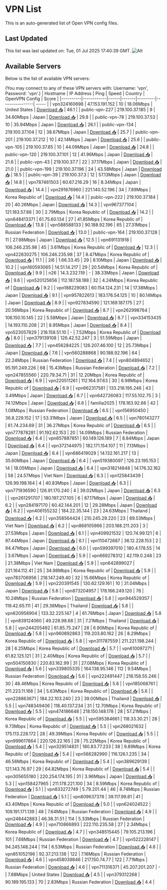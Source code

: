 # VPN List

This is an auto-generated list of Open VPN config files.

## Last Updated

This list was last updated on: Tue, 01 Jul 2025 17:40:39 GMT.
![Alt](https://repobeats.axiom.co/api/embed/186b98318ef1479477931607c1ad7d823f12451f.svg "Repobeats analytics image")

## Available Servers

Below is the list of available VPN servers:

(You may connect to any of these VPN servers with: Username: 'vpn', Password: 'vpn'.)
| Hostname | IP Address | Ping | Speed | Country | OpenVPN Config | Score |
|----------|------------|------|-------|---------|----------------| ----- |
| vpn324160698 | 47.153.191.152 | 10 | 18.06Mbps | United States | [Download 📥](./configs/server_0_US.ovpn) | 46.1 |
| public-vpn-227 | 219.100.37.185 | 9 | 34.60Mbps | Japan | [Download 📥](./configs/server_1_JP.ovpn) | 29.8 |
| public-vpn-78 | 219.100.37.53 | 10 | 35.94Mbps | Japan | [Download 📥](./configs/server_2_JP.ovpn) | 26.1 |
| public-vpn-134 | 219.100.37.104 | 12 | 38.67Mbps | Japan | [Download 📥](./configs/server_3_JP.ovpn) | 25.7 |
| public-vpn-201 | 219.100.37.212 | 10 | 42.14Mbps | Japan | [Download 📥](./configs/server_4_JP.ovpn) | 25.6 |
| public-vpn-105 | 219.100.37.85 | 10 | 44.09Mbps | Japan | [Download 📥](./configs/server_5_JP.ovpn) | 24.8 |
| public-vpn-120 | 219.100.37.101 | 12 | 41.96Mbps | Japan | [Download 📥](./configs/server_6_JP.ovpn) | 21.6 |
| public-vpn-43 | 219.100.37.7 | 22 | 37.17Mbps | Japan | [Download 📥](./configs/server_7_JP.ovpn) | 21.0 |
| public-vpn-199 | 219.100.37.196 | 24 | 43.58Mbps | Japan | [Download 📥](./configs/server_8_JP.ovpn) | 18.5 |
| public-vpn-39 | 219.100.37.3 | 12 | 57.13Mbps | Japan | [Download 📥](./configs/server_9_JP.ovpn) | 14.8 |
| vpn787461503 | 60.67.216.29 | 16 | 8.34Mbps | Japan | [Download 📥](./configs/server_10_JP.ovpn) | 14.4 |
| vpn291876960 | 221.140.52.196 | 34 | 7.89Mbps | Korea Republic of | [Download 📥](./configs/server_11_KR.ovpn) | 14.4 |
| public-vpn-222 | 219.100.37.184 | 20 | 40.26Mbps | Japan | [Download 📥](./configs/server_12_JP.ovpn) | 14.3 |
| vpn967377104 | 121.183.57.88 | 30 | 2.79Mbps | Korea Republic of | [Download 📥](./configs/server_13_KR.ovpn) | 14.2 |
| vpn648413371 | 61.75.60.134 | 27 | 41.85Mbps | Korea Republic of | [Download 📥](./configs/server_14_KR.ovpn) | 13.8 |
| vpn588588133 | 90.188.92.196 | 65 | 27.31Mbps | Russian Federation | [Download 📥](./configs/server_15_RU.ovpn) | 13.0 |
| public-vpn-164 | 219.100.37.128 | 11 | 27.98Mbps | Japan | [Download 📥](./configs/server_16_JP.ovpn) | 12.5 |
| vpn691131918 | 106.246.235.98 | 45 | 3.61Mbps | Korea Republic of | [Download 📥](./configs/server_17_KR.ovpn) | 12.3 |
| vpn422830275 | 106.246.235.98 | 37 | 8.47Mbps | Korea Republic of | [Download 📥](./configs/server_18_KR.ovpn) | 11.1 |
| 2i6 | 1.66.33.45 | 29 | 8.10Mbps | Japan | [Download 📥](./configs/server_19_JP.ovpn) | 10.2 |
| vpn160593065 | 14.51.14.217 | 29 | 20.54Mbps | Korea Republic of | [Download 📥](./configs/server_20_KR.ovpn) | 9.9 |
| n26 | 14.3.232.119 | - | 38.33Mbps | Japan | [Download 📥](./configs/server_21_JP.ovpn) | 9.6 |
| vpn520125656 | 112.187.58.188 | 32 | 4.24Mbps | Korea Republic of | [Download 📥](./configs/server_22_KR.ovpn) | 9.2 |
| vpn188229083 | 60.154.124.231 | 14 | 17.38Mbps | Japan | [Download 📥](./configs/server_23_JP.ovpn) | 9.1 |
| vpn957822613 | 183.176.54.125 | 10 | 80.14Mbps | Japan | [Download 📥](./configs/server_24_JP.ovpn) | 8.9 |
| vpn927834590 | 121.169.187.175 | 27 | 20.56Mbps | Korea Republic of | [Download 📥](./configs/server_25_KR.ovpn) | 8.7 |
| vpn262998764 | 106.150.10.145 | 22 | 5.58Mbps | Japan | [Download 📥](./configs/server_26_JP.ovpn) | 8.7 |
| vpn334153435 | 14.193.110.208 | 21 | 8.95Mbps | Japan | [Download 📥](./configs/server_27_JP.ovpn) | 8.4 |
| vpn523057829 | 218.158.51.10 | - | 7.52Mbps | Korea Republic of | [Download 📥](./configs/server_28_KR.ovpn) | 8.0 |
| vpn379139108 | 126.42.52.247 | 3 | 51.59Mbps | Japan | [Download 📥](./configs/server_29_JP.ovpn) | 7.7 |
| vpn456284225 | 126.207.46.100 | 12 | 25.73Mbps | Japan | [Download 📥](./configs/server_30_JP.ovpn) | 7.6 |
| vpn560288868 | 90.188.92.196 | 64 | 22.24Mbps | Russian Federation | [Download 📥](./configs/server_31_RU.ovpn) | 7.4 |
| vpn804894652 | 95.191.249.226 | 68 | 15.43Mbps | Russian Federation | [Download 📥](./configs/server_32_RU.ovpn) | 7.2 |
| vpn247855560 | 220.79.34.71 | 31 | 12.20Mbps | Korea Republic of | [Download 📥](./configs/server_33_KR.ovpn) | 6.9 |
| vpn220511261 | 112.164.97.63 | 30 | 6.98Mbps | Korea Republic of | [Download 📥](./configs/server_34_KR.ovpn) | 6.9 |
| vpn662317581 | 133.218.195.246 | 43 | 3.49Mbps | Japan | [Download 📥](./configs/server_35_JP.ovpn) | 6.7 |
| vpn642726083 | 117.55.102.75 | 3 | 74.12Mbps | Japan | [Download 📥](./configs/server_36_JP.ovpn) | 6.6 |
| familia2025 | 178.163.92.66 | 42 | 1.08Mbps | Russian Federation | [Download 📥](./configs/server_37_RU.ovpn) | 6.5 |
| vpn156950450 | 36.8.229.152 | 17 | 53.31Mbps | Japan | [Download 📥](./configs/server_38_JP.ovpn) | 6.5 |
| vpn780143277 | 61.74.234.69 | 31 | 36.27Mbps | Korea Republic of | [Download 📥](./configs/server_39_KR.ovpn) | 6.5 |
| vpn777878281 | 91.192.62.153 | 20 | 14.09Mbps | Russian Federation | [Download 📥](./configs/server_40_RU.ovpn) | 6.4 |
| vpn657887851 | 60.149.126.189 | 7 | 8.84Mbps | Japan | [Download 📥](./configs/server_41_JP.ovpn) | 6.4 |
| vpn372144975 | 182.171.154.107 | 11 | 7.13Mbps | Japan | [Download 📥](./configs/server_42_JP.ovpn) | 6.4 |
| vpn686419029 | 14.132.161.217 | 13 | 35.60Mbps | Japan | [Download 📥](./configs/server_43_JP.ovpn) | 6.4 |
| vpn519380097 | 126.23.195.153 | 14 | 18.05Mbps | Japan | [Download 📥](./configs/server_44_JP.ovpn) | 6.4 |
| vpn318214848 | 14.176.32.162 | 58 | 24.57Mbps | Viet Nam | [Download 📥](./configs/server_45_VN.ovpn) | 6.3 |
| vpn125843439 | 126.99.198.164 | 4 | 40.83Mbps | Japan | [Download 📥](./configs/server_46_JP.ovpn) | 6.3 |
| vpn771936590 | 126.91.170.240 | 4 | 39.02Mbps | Japan | [Download 📥](./configs/server_47_JP.ovpn) | 6.3 |
| vpn261291707 | 180.197.217.105 | 6 | 87.17Mbps | Japan | [Download 📥](./configs/server_48_JP.ovpn) | 6.2 |
| vpn284197170 | 60.42.144.201 | 12 | 29.28Mbps | Japan | [Download 📥](./configs/server_49_JP.ovpn) | 6.2 |
| vpn406155232 | 184.22.35.144 | 23 | 24.63Mbps | Thailand | [Download 📥](./configs/server_50_TH.ovpn) | 6.2 |
| vpn358564424 | 210.245.29.220 | 23 | 89.53Mbps | Viet Nam | [Download 📥](./configs/server_51_VN.ovpn) | 6.2 |
| vpn868105966 | 203.188.211.203 | 3 | 27.53Mbps | Japan | [Download 📥](./configs/server_52_JP.ovpn) | 6.1 |
| vpn409921532 | 120.74.99.121 | 6 | 97.44Mbps | Japan | [Download 📥](./configs/server_53_JP.ovpn) | 6.1 |
| vpn110472687 | 36.12.228.153 | 2 | 94.47Mbps | Japan | [Download 📥](./configs/server_54_JP.ovpn) | 6.0 |
| vpn599397010 | 180.4.178.55 | 14 | 3.67Mbps | Japan | [Download 📥](./configs/server_55_JP.ovpn) | 5.9 |
| vpn669278312 | 42.119.0.248 | 23 | 21.38Mbps | Viet Nam | [Download 📥](./configs/server_56_VN.ovpn) | 5.9 |
| vpn642899027 | 221.164.112.41 | 25 | 34.98Mbps | Korea Republic of | [Download 📥](./configs/server_57_KR.ovpn) | 5.9 |
| vpn783706956 | 218.147.249.40 | 32 | 15.66Mbps | Korea Republic of | [Download 📥](./configs/server_58_KR.ovpn) | 5.9 |
| vpn220391545 | 130.62.129.161 | 10 | 31.04Mbps | Japan | [Download 📥](./configs/server_59_JP.ovpn) | 5.8 |
| vpn873204957 | 178.166.249.120 | 78 | 10.24Mbps | Russian Federation | [Download 📥](./configs/server_60_RU.ovpn) | 5.8 |
| vpn944529357 | 119.42.65.111 | 41 | 29.38Mbps | Thailand | [Download 📥](./configs/server_61_TH.ovpn) | 5.8 |
| vpn620958904 | 133.32.225.147 | 4 | 61.78Mbps | Japan | [Download 📥](./configs/server_62_JP.ovpn) | 5.8 |
| vpn839124060 | 49.228.98.68 | 31 | 7.21Mbps | Thailand | [Download 📥](./configs/server_63_TH.ovpn) | 5.8 |
| vpn244205492 | 61.85.75.247 | 28 | 6.90Mbps | Korea Republic of | [Download 📥](./configs/server_64_KR.ovpn) | 5.8 |
| vpn960892863 | 119.203.80.162 | 26 | 8.29Mbps | Korea Republic of | [Download 📥](./configs/server_65_KR.ovpn) | 5.8 |
| vpn311787559 | 211.221.198.244 | 28 | 6.25Mbps | Korea Republic of | [Download 📥](./configs/server_66_KR.ovpn) | 5.7 |
| vpn610097271 | 61.82.125.121 | 31 | 2.40Mbps | Korea Republic of | [Download 📥](./configs/server_67_KR.ovpn) | 5.7 |
| vpn504150830 | 220.83.162.99 | 31 | 27.08Mbps | Korea Republic of | [Download 📥](./configs/server_68_KR.ovpn) | 5.6 |
| vpn339805335 | 164.138.95.146 | 112 | 9.54Mbps | Russian Federation | [Download 📥](./configs/server_69_RU.ovpn) | 5.6 |
| vpn222491447 | 218.158.55.246 | 30 | 48.46Mbps | Korea Republic of | [Download 📥](./configs/server_70_KR.ovpn) | 5.6 |
| vpn185068761 | 211.223.11.168 | 34 | 5.63Mbps | Korea Republic of | [Download 📥](./configs/server_71_KR.ovpn) | 5.6 |
| vpn228863671 | 184.22.103.240 | 23 | 39.00Mbps | Thailand | [Download 📥](./configs/server_72_TH.ovpn) | 5.5 |
| vpn748349406 | 118.40.137.234 | 31 | 12.70Mbps | Korea Republic of | [Download 📥](./configs/server_73_KR.ovpn) | 5.5 |
| vpn474186648 | 218.150.148.178 | 28 | 57.21Mbps | Korea Republic of | [Download 📥](./configs/server_74_KR.ovpn) | 5.5 |
| vpn595384661 | 118.33.30.21 | 28 | 9.73Mbps | Korea Republic of | [Download 📥](./configs/server_75_KR.ovpn) | 5.5 |
| vpn268021632 | 175.113.228.172 | 28 | 49.39Mbps | Korea Republic of | [Download 📥](./configs/server_76_KR.ovpn) | 5.5 |
| vpn999617864 | 220.126.22.165 | 28 | 75.22Mbps | Korea Republic of | [Download 📥](./configs/server_77_KR.ovpn) | 5.4 |
| vpn329514831 | 180.83.77.233 | 38 | 9.89Mbps | Korea Republic of | [Download 📥](./configs/server_78_KR.ovpn) | 5.4 |
| vpn566282990 | 116.126.1.235 | 34 | 46.56Mbps | Korea Republic of | [Download 📥](./configs/server_79_KR.ovpn) | 5.4 |
| vpn389629139 | 121.143.76.97 | 29 | 64.82Mbps | Korea Republic of | [Download 📥](./configs/server_80_KR.ovpn) | 5.4 |
| vpn305655180 | 220.254.174.195 | 31 | 3.96Mbps | Japan | [Download 📥](./configs/server_81_JP.ovpn) | 5.3 |
| vpn158427965 | 211.178.221.100 | 34 | 8.59Mbps | Korea Republic of | [Download 📥](./configs/server_82_KR.ovpn) | 5.1 |
| vpn833272749 | 5.79.201.44 | 46 | 8.74Mbps | Russian Federation | [Download 📥](./configs/server_83_RU.ovpn) | 5.1 |
| vpn809637378 | 39.117.99.81 | 41 | 43.40Mbps | Korea Republic of | [Download 📥](./configs/server_84_KR.ovpn) | 5.0 |
| vpn624024522 | 109.191.171.139 | 48 | 7.64Mbps | Russian Federation | [Download 📥](./configs/server_85_RU.ovpn) | 4.9 |
| vpn248442883 | 46.38.31.51 | 114 | 5.33Mbps | Russian Federation | [Download 📥](./configs/server_86_RU.ovpn) | 4.9 |
| vpn710866893 | 222.110.235.58 | 27 | 2.34Mbps | Korea Republic of | [Download 📥](./configs/server_87_KR.ovpn) | 4.7 |
| vpn348515445 | 79.105.213.196 | 101 | 7.68Mbps | Russian Federation | [Download 📥](./configs/server_88_RU.ovpn) | 4.7 |
| vpn522228147 | 94.245.148.244 | 114 | 6.53Mbps | Russian Federation | [Download 📥](./configs/server_89_RU.ovpn) | 4.6 |
| vpn851052196 | 92.37.213.138 | 122 | 7.16Mbps | Russian Federation | [Download 📥](./configs/server_90_RU.ovpn) | 4.6 |
| vpn458039846 | 217.150.74.77 | 122 | 7.71Mbps | Russian Federation | [Download 📥](./configs/server_91_RU.ovpn) | 4.6 |
| vpn711316371 | 45.207.201.207 | - | 7.88Mbps | United States | [Download 📥](./configs/server_92_US.ovpn) | 4.5 |
| vpn379312268 | 90.189.195.133 | 70 | 2.83Mbps | Russian Federation | [Download 📥](./configs/server_93_RU.ovpn) | 4.4 |
